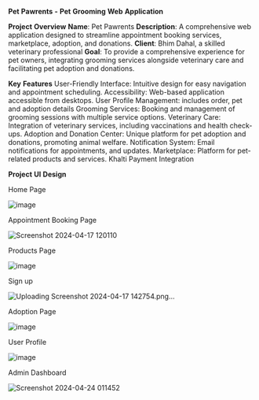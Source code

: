 ****Pet**** ****Pawrents**** ****-**** ****Pet**** ****Grooming**** ****Web**** ****Application****

**Project** **Overview**
**Name**: Pet Pawrents
**Description**: A comprehensive web application designed to streamline appointment booking services, marketplace, adoption, and donations.
**Client**: Bhim Dahal, a skilled veterinary professional
**Goal**: To provide a comprehensive experience for pet owners, integrating grooming services alongside veterinary care and facilitating pet adoption and donations.

****Key**** ****Features****
User-Friendly Interface: Intuitive design for easy navigation and appointment scheduling.
Accessibility: Web-based application accessible from desktops.
User Profile Management: includes order, pet and adoption details
Grooming Services: Booking and management of grooming sessions with multiple service options.
Veterinary Care: Integration of veterinary services, including vaccinations and health check-ups.
Adoption and Donation Center: Unique platform for pet adoption and donations, promoting animal welfare.
Notification System: Email notifications for appointments, and updates.
Marketplace: Platform for pet-related products and services.
Khalti Payment Integration

****Project**** ****UI**** ****Design****

Home Page


![image](https://github.com/Shristi245/PetPawrents/assets/137707294/ff8a565a-e682-4b70-8e67-83cf21705435)


Appointment Booking Page


![Screenshot 2024-04-17 120110](https://github.com/Shristi245/PetPawrents/assets/137707294/b226557b-9a91-47be-99c4-f638e4eeaa85)


Products Page


![image](https://github.com/Shristi245/PetPawrents/assets/137707294/28ad5b3d-2803-48b9-9e44-5621a650d101)


Sign up


![Uploading Screenshot 2024-04-17 142754.png…]()


Adoption Page


![image](https://github.com/Shristi245/PetPawrents/assets/137707294/e7a5eb56-06ad-417e-b9d7-01868880d6a9)


User Profile


![image](https://github.com/Shristi245/PetPawrents/assets/137707294/aff66ad1-f4b3-49c1-bff1-4e488ee29f39)


Admin Dashboard 


![Screenshot 2024-04-24 011452](https://github.com/Shristi245/PetPawrents/assets/137707294/8df6c834-a62c-4020-92b8-2e4c574d173f)





